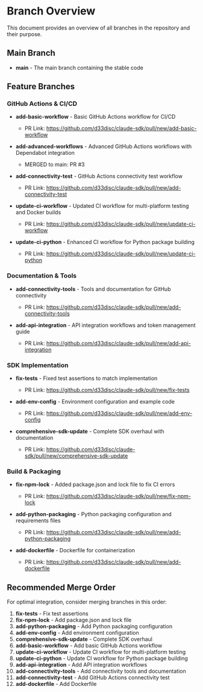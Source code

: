 # Branch Overview

This document provides an overview of all branches in the repository and their purpose.

## Main Branch

- **main** - The main branch containing the stable code

## Feature Branches

### GitHub Actions & CI/CD

- **add-basic-workflow** - Basic GitHub Actions workflow for CI/CD
  - PR Link: https://github.com/d33disc/claude-sdk/pull/new/add-basic-workflow

- **add-advanced-workflows** - Advanced GitHub Actions workflows with Dependabot integration
  - MERGED to main: PR #3

- **add-connectivity-test** - GitHub Actions connectivity test workflow
  - PR Link: https://github.com/d33disc/claude-sdk/pull/new/add-connectivity-test

- **update-ci-workflow** - Updated CI workflow for multi-platform testing and Docker builds
  - PR Link: https://github.com/d33disc/claude-sdk/pull/new/update-ci-workflow

- **update-ci-python** - Enhanced CI workflow for Python package building
  - PR Link: https://github.com/d33disc/claude-sdk/pull/new/update-ci-python

### Documentation & Tools

- **add-connectivity-tools** - Tools and documentation for GitHub connectivity
  - PR Link: https://github.com/d33disc/claude-sdk/pull/new/add-connectivity-tools

- **add-api-integration** - API integration workflows and token management guide
  - PR Link: https://github.com/d33disc/claude-sdk/pull/new/add-api-integration

### SDK Implementation

- **fix-tests** - Fixed test assertions to match implementation
  - PR Link: https://github.com/d33disc/claude-sdk/pull/new/fix-tests

- **add-env-config** - Environment configuration and example code
  - PR Link: https://github.com/d33disc/claude-sdk/pull/new/add-env-config

- **comprehensive-sdk-update** - Complete SDK overhaul with documentation
  - PR Link: https://github.com/d33disc/claude-sdk/pull/new/comprehensive-sdk-update

### Build & Packaging

- **fix-npm-lock** - Added package.json and lock file to fix CI errors
  - PR Link: https://github.com/d33disc/claude-sdk/pull/new/fix-npm-lock

- **add-python-packaging** - Python packaging configuration and requirements files
  - PR Link: https://github.com/d33disc/claude-sdk/pull/new/add-python-packaging

- **add-dockerfile** - Dockerfile for containerization
  - PR Link: https://github.com/d33disc/claude-sdk/pull/new/add-dockerfile

## Recommended Merge Order

For optimal integration, consider merging branches in this order:

1. **fix-tests** - Fix test assertions
2. **fix-npm-lock** - Add package.json and lock file
3. **add-python-packaging** - Add Python packaging configuration
4. **add-env-config** - Add environment configuration
5. **comprehensive-sdk-update** - Complete SDK overhaul
6. **add-basic-workflow** - Add basic GitHub Actions workflow
7. **update-ci-workflow** - Update CI workflow for multi-platform testing
8. **update-ci-python** - Update CI workflow for Python package building
9. **add-api-integration** - Add API integration workflows
10. **add-connectivity-tools** - Add connectivity tools and documentation
11. **add-connectivity-test** - Add GitHub Actions connectivity test
12. **add-dockerfile** - Add Dockerfile